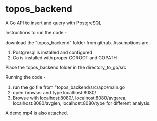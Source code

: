 # topos_backend
A Go API to insert and query with PostgreSQL


Instructions to run the code - 

download the "topos_backend" folder from github.
Assumptions are - 
1. Postgresql is installed and configured
2. Go is installed with proper GOROOT and GOPATH

Place the topos_backend folder in the directory_to_go/src

Running the code - 
1. run the go file from "topos_backend/src/app/main.go
2. open browser and type localhost:8080/
3. Browse with localhost:8080/,
               localhost:8080/avgarea,
               localhost:8080/avglen,
               localhost:8080/type
   for different analysis. 
   
A demo.mp4 is also attached.
